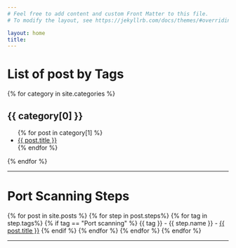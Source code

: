 ```yaml
---
# Feel free to add content and custom Front Matter to this file.
# To modify the layout, see https://jekyllrb.com/docs/themes/#overriding-theme-defaults

layout: home
title: 
---
```



# List of post by Tags
{% for category in site.categories %}
  <h2>{{ category[0] }}</h2>
  <ul>
    {% for post in category[1] %}
      <li><a href="{{ post.url }}">{{ post.title }}</a></li>
    {% endfor %}
  </ul>
{% endfor %}

<hr>

# Port Scanning Steps
{% for post in site.posts %}
{% for step in post.steps%}
{% for tag in step.tags%}
{% if tag == "Port scanning" %}
{{ tag }} - {{ step.name }} - <a href="{{ post.url }}">{{ post.title }}</a>
{% endif %}
{% endfor %}
{% endfor %}
{% endfor %}

<hr>
